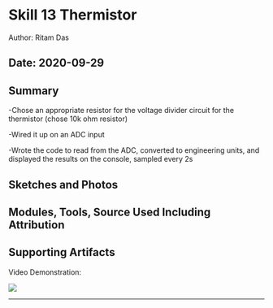#  Skill 13 Thermistor

Author: Ritam Das

Date: 2020-09-29
-----

## Summary
-Chose an appropriate resistor for the voltage divider circuit for the thermistor (chose 10k ohm resistor)

-Wired it up on an ADC input

-Wrote the code to read from the ADC, converted to engineering units, and displayed the results on the console, sampled every 2s

## Sketches and Photos


## Modules, Tools, Source Used Including Attribution


## Supporting Artifacts
Video Demonstration:

[![](http://img.youtube.com/vi/c44n7K5jx9g/0.jpg)](http://www.youtube.com/watch?v=c44n7K5jx9g "")

-----
